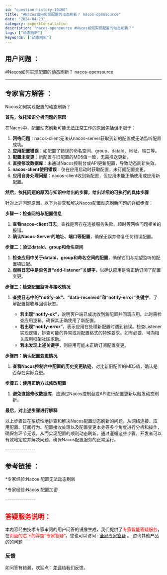 ```yaml
---
id: "question-history-10490"
title: "#Nacos如何实现配置的动态刷新？ nacos-opensource"
date: "2024-04-23"
category: expertConsultation
description: "nacos-opensource #Nacos如何实现配置的动态刷新？"
tags: ["动态刷新"]
keywords: ["动态刷新"]
---
```


## 用户问题 ： 
 #Nacos如何实现配置的动态刷新？ nacos-opensource 

---------------
## 专家官方解答 ：

Nacos如何实现配置的动态刷新？

**首先，依托知识分析问题的原因**

在Nacos中，配置动态刷新可能无法正常工作的原因包括但不限于：

1. **网络问题**：nacos-client无法从nacos-server获取到新的配置或无法监听配置成功。
2. **应用配置错误**：如配置了错误的命名空间、group、dataId、地址、端口等。
3. **配置未变更**：新配置与旧配置的MD5值一致，无需推送更新。
4. **直接修改数据库**：未通过Nacos控制台或API更新配置，导致动态刷新失效。
5. **nacos-client使用错误**：仅在应用启动时获取配置，未订阅配置变更。
6. **应用自身处理问题**：nacos-client收到新配置，但应用未能正确使用或应用新配置。

**然后，依托问题的原因与知识中给出的步骤，给出详细的可执行的具体步骤**

针对上述问题原因，以下为排查和解决Nacos配置动态刷新问题的详细步骤：

**步骤一：检查网络与配置信息**

1. **查看nacos-client日志**，查找是否存在连接服务失败、超时等网络问题相关的报错。
2. **确认Nacos-Server的地址、端口等配置**，确保无误并修复任何错误配置。

**步骤二：验证dataId、group和命名空间**

1. **检查应用中关于dataId、group和命名空间的配置**，确保它们与期望监听的配置项匹配。
2. **观察日志中是否包含“add-listener”关键字**，以确认应用是否正确订阅了配置变更。

**步骤三：检查配置监听与接收情况**

1. **查找日志中的“notify-ok”、“data-received”和“notify-error”关键字**，了解配置接收与回调状态。

   - **若出现“notify-ok”**，说明客户端已成功收到新配置并回调应用。此时需检查应用逻辑，确保其正确使用了新配置。
   - **若出现“notify-error”**，表示应用在处理新配置时遇到错误。检查Listener实现逻辑，排查可能的异常或对配置格式的特殊要求。如有必要，可向相关应用框架社区求助。
   - **若未发现上述关键字**，则应用可能未正确订阅配置变更。

**步骤四：确认配置变更情况**

1. **查看Nacos控制台中配置的历史变更轨迹**，对比新旧配置的MD5值，确认是否存在实际变更。

**步骤五：使用正确方式修改配置**

1. **避免直接修改数据库**，应通过Nacos控制台或API进行配置更新以触发动态刷新。

**最后，对上述步骤进行解释**

以上步骤旨在系统性地排查和解决Nacos配置动态刷新的问题。从网络连接、应用配置、订阅行为、配置接收处理以及配置变更本身等多个角度进行分析和操作，确保各环节无误，从而实现配置的顺利动态刷新。通过遵循这些步骤，开发者可以有效地定位并解决问题，确保Nacos配置服务的正常运行。


<font color="#949494">---------------</font> 


## 参考链接 ：

*专家经验:Nacos 配置无法动态刷新 
 
 *专家经验:Nacos 配置加密 


 <font color="#949494">---------------</font> 
 


## <font color="#FF0000">答疑服务说明：</font> 

本内容经由技术专家审阅的用户问答的镜像生成，我们提供了<font color="#FF0000">专家智能答疑服务</font>，在<font color="#FF0000">页面的右下的浮窗”专家答疑“</font>。您也可以访问 : [全局专家答疑](https://opensource.alibaba.com/chatBot) 。 咨询其他产品的的问题

### 反馈
如问答有错漏，欢迎点：[差评](https://ai.nacos.io/user/feedbackByEnhancerGradePOJOID?enhancerGradePOJOId=11650)给我们反馈。
